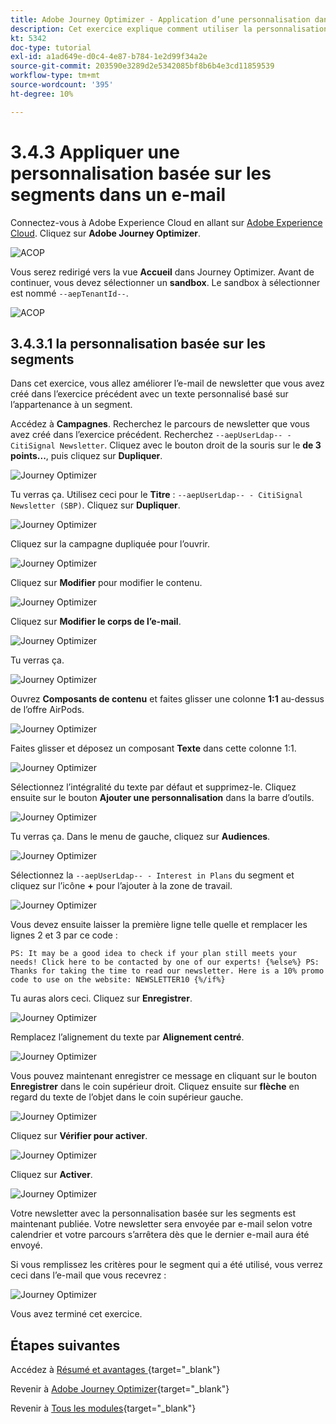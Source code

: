 ```yaml
---
title: Adobe Journey Optimizer - Application d’une personnalisation dans un e-mail
description: Cet exercice explique comment utiliser la personnalisation de segment dans un contenu d’e-mail
kt: 5342
doc-type: tutorial
exl-id: a1ad649e-d0c4-4e87-b784-1e2d99f34a2e
source-git-commit: 203590e3289d2e5342085bf8b6b4e3cd11859539
workflow-type: tm+mt
source-wordcount: '395'
ht-degree: 10%

---
```


# 3.4.3 Appliquer une personnalisation basée sur les segments dans un e-mail

Connectez-vous à Adobe Experience Cloud en allant sur [Adobe Experience Cloud](https://experience.adobe.com?lang=fr). Cliquez sur **Adobe Journey Optimizer**.

![ACOP ](./../../../../modules/delivery-activation/ajo-b2c/ajob2c-1/images/acophome.png)

Vous serez redirigé vers la vue **Accueil** dans Journey Optimizer. Avant de continuer, vous devez sélectionner un **sandbox**. Le sandbox à sélectionner est nommé ``--aepTenantId--``.

![ACOP ](./../../../../modules/delivery-activation/ajo-b2c/ajob2c-1/images/acoptriglp.png)

## 3.4.3.1 la personnalisation basée sur les segments

Dans cet exercice, vous allez améliorer l’e-mail de newsletter que vous avez créé dans l’exercice précédent avec un texte personnalisé basé sur l’appartenance à un segment.

Accédez à **Campagnes**. Recherchez le parcours de newsletter que vous avez créé dans l’exercice précédent. Recherchez `--aepUserLdap-- - CitiSignal Newsletter`. Cliquez avec le bouton droit de la souris sur le **de 3 points...**, puis cliquez sur **Dupliquer**.

![Journey Optimizer](./images/sbp1.png)

Tu verras ça. Utilisez ceci pour le **Titre** : `--aepUserLdap-- - CitiSignal Newsletter (SBP)`. Cliquez sur **Dupliquer**.

![Journey Optimizer](./images/sbp2.png)

Cliquez sur la campagne dupliquée pour l’ouvrir.

![Journey Optimizer](./images/sbp3.png)

Cliquez sur **Modifier** pour modifier le contenu.

![Journey Optimizer](./images/sbp3a.png)

Cliquez sur **Modifier le corps de l’e-mail**.

![Journey Optimizer](./images/sbp4.png)

Tu verras ça.

![Journey Optimizer](./images/sbp5.png)

Ouvrez **Composants de contenu** et faites glisser une colonne **1:1** au-dessus de l’offre AirPods.

![Journey Optimizer](./images/sbp6.png)

Faites glisser et déposez un composant **Texte** dans cette colonne 1:1.

![Journey Optimizer](./images/sbp6a.png)

Sélectionnez l’intégralité du texte par défaut et supprimez-le. Cliquez ensuite sur le bouton **Ajouter une personnalisation** dans la barre d’outils.

![Journey Optimizer](./images/sbp7.png)

Tu verras ça. Dans le menu de gauche, cliquez sur **Audiences**.

![Journey Optimizer](./images/seg1.png)

Sélectionnez la `--aepUserLdap-- - Interest in Plans` du segment et cliquez sur l’icône **+** pour l’ajouter à la zone de travail.

![Journey Optimizer](./images/seg3.png)

Vous devez ensuite laisser la première ligne telle quelle et remplacer les lignes 2 et 3 par ce code :

``
    PS: It may be a good idea to check if your plan still meets your needs! Click here to be contacted by one of our experts!
{%else%}
    PS: Thanks for taking the time to read our newsletter. Here is a 10% promo code to use on the website: NEWSLETTER10
{%/if%}
``

Tu auras alors ceci. Cliquez sur **Enregistrer**.

![Journey Optimizer](./images/seg4.png)

Remplacez l’alignement du texte par **Alignement centré**.

![Journey Optimizer](./images/sbp9.png)

Vous pouvez maintenant enregistrer ce message en cliquant sur le bouton **Enregistrer** dans le coin supérieur droit. Cliquez ensuite sur **flèche** en regard du texte de l’objet dans le coin supérieur gauche.

![Journey Optimizer](./images/sbp9a.png)

Cliquez sur **Vérifier pour activer**.

![Journey Optimizer](./images/oc79afff.png)

Cliquez sur **Activer**.

![Journey Optimizer](./images/oc79bfff.png)

Votre newsletter avec la personnalisation basée sur les segments est maintenant publiée. Votre newsletter sera envoyée par e-mail selon votre calendrier et votre parcours s’arrêtera dès que le dernier e-mail aura été envoyé.

Si vous remplissez les critères pour le segment qui a été utilisé, vous verrez ceci dans l’e-mail que vous recevrez :

![Journey Optimizer](./images/sbp20fff.png)

Vous avez terminé cet exercice.

## Étapes suivantes

Accédez à [ Résumé et avantages ](./summary.md){target="_blank"}

Revenir à [Adobe Journey Optimizer](journeyoptimizer.md){target="_blank"}

Revenir à [Tous les modules](./../../../../overview.md){target="_blank"}
